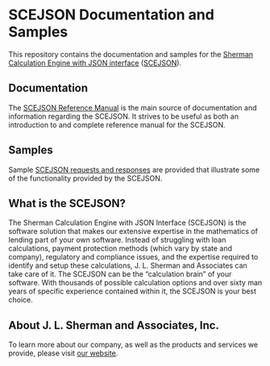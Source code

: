 # SCEJSON Documentation and Samples

This repository contains the documentation and samples for the 
[Sherman Calculation Engine with JSON interface](https://www.shermanloan.com/products/scejson)
([SCEJSON](https://www.shermanloan.com/products/scejson)).

## Documentation

The [SCEJSON Reference Manual](doc/README.md) is the main source of documentation and information
regarding the SCEJSON. It strives to be useful as both an introduction to and complete reference
manual for the SCEJSON.

## Samples

Sample [SCEJSON requests and responses](samples/README.md) are provided that illustrate some of
the functionality provided by the SCEJSON.

## What is the SCEJSON?

The Sherman Calculation Engine with JSON Interface (SCEJSON) is the software solution that makes
our extensive expertise in the mathematics of lending part of your own software. Instead of
struggling with loan calculations, payment protection methods (which vary by state and company),
regulatory and compliance issues, and the expertise required to identify and setup these
calculations, J. L. Sherman and Associates can take care of it. The SCEJSON can be the
“calculation brain” of your software. With thousands of possible calculation options and over
sixty man years of specific experience contained within it, the SCEJSON is your best choice.

## About J. L. Sherman and Associates, Inc.

To learn more about our company, as well as the products and services we provide, please visit [our website](https://www.shermanloan.com/).
